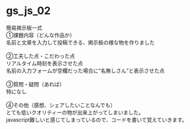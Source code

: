 # gs_js_02
簡易掲示板一式<br>
①課題内容（どんな作品か）<br>
名前と文章を入力して投稿できる、掲示板の様な物を作りました<br><br>
②工夫した点・こだわった点<br>
リアルタイム時刻を表示させた点<br>
名前の入力フォームが空欄だった場合に”名無しさん”と表示させた点<br><br>
③質問・疑問（あれば）<br>
特になし<br><br>
④その他（感想、シェアしたいことなんでも）<br>
とても低いクオリティーの物が出来上がってしまいました。<br>
javascript難しいと感じてしまっているので、コードを書いて覚えていきます。<br>
